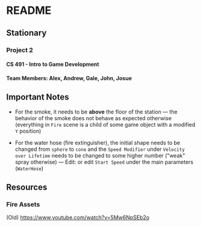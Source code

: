 # README
## Stationary
### Project 2
#### CS 491 - Intro to Game Development
#### Team Members: Alex, Andrew, Gale, John, Josue

## Important Notes

- For the smoke, it needs to be **above** the floor of the station &mdash; the behavior of the smoke does not behave as expected otherwise (everything in `Fire` scene is a child of some game object with a modified `Y` position)

- For the water hose (fire extinguisher), the initial shape needs to be changed from `sphere` to `cone` and the `Speed Modifier` under `Velocity over Lifetime` needs to be changed to some higher number ("weak" spray otherwise) &mdash; Edit: or edit `Start Speed` under the main parameters (`WaterHose`)

## Resources

### Fire Assets

(Old)
https://www.youtube.com/watch?v=5Mw6NpSEb2o



